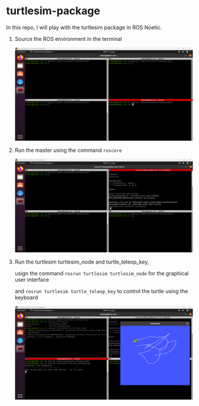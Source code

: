 # turtlesim-package

In this repo, I will play with the turtlesim package in ROS Noetic.

1. Source the ROS environment in the terminal


   ![Sourcing ROS Environment](img/1.png)
2. Run the master using the command `roscore`


   ![Running roscore](img/2.png)
3. Run the turtlesim turtlesim_node and turtle_teleop_key,

   usign the command `rosrun turtlesim turtlesim_node` for the graphical user interface

   and `rosrun turtlesim turtle_teleop_key` to control the turtle using the keyboard


   ![Running turtlesim_node and turtle_teleop_key](img/3.png)

